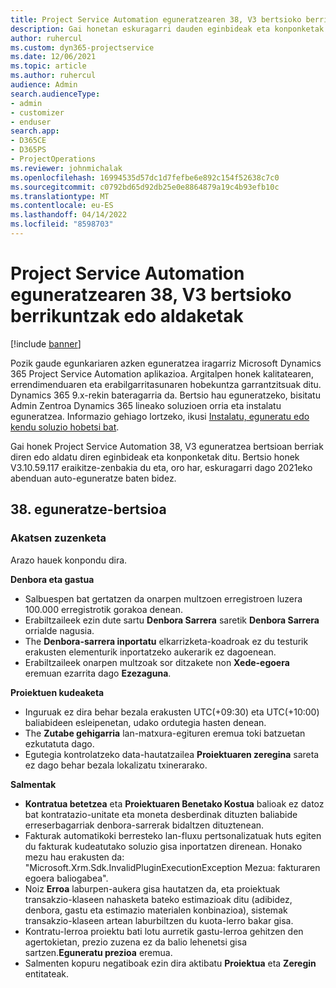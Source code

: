 ```yaml
---
title: Project Service Automation eguneratzearen 38, V3 bertsioko berrikuntzak edo aldaketak
description: Gai honetan eskuragarri dauden eginbideak eta konponketak zerrendatzen dira Microsoft Dynamics 365 Project Service Automation Eguneratu 38. bertsioa, V3.
author: ruhercul
ms.custom: dyn365-projectservice
ms.date: 12/06/2021
ms.topic: article
ms.author: ruhercul
audience: Admin
search.audienceType:
- admin
- customizer
- enduser
search.app:
- D365CE
- D365PS
- ProjectOperations
ms.reviewer: johnmichalak
ms.openlocfilehash: 16994535d57dc1d7fefbe6e892c154f52638c7c0
ms.sourcegitcommit: c0792bd65d92db25e0e8864879a19c4b93efb10c
ms.translationtype: MT
ms.contentlocale: eu-ES
ms.lasthandoff: 04/14/2022
ms.locfileid: "8598703"
---
```

# <a name="whats-new-or-changed-in-project-service-automation-update-release-38-v3"></a>Project Service Automation eguneratzearen 38, V3 bertsioko berrikuntzak edo aldaketak

[!include [banner](../includes/psa-now-project-operations.md)]

Pozik gaude egunkariaren azken eguneratzea iragarriz Microsoft Dynamics 365 Project Service Automation aplikazioa. Argitalpen honek kalitatearen, errendimenduaren eta erabilgarritasunaren hobekuntza garrantzitsuak ditu. Dynamics 365 9.x-rekin bateragarria da. Bertsio hau eguneratzeko, bisitatu Admin Zentroa Dynamics 365 lineako soluzioen orria eta instalatu eguneratzea. Informazio gehiago lortzeko, ikusi [Instalatu, eguneratu edo kendu soluzio hobetsi bat](/power-platform/admin/install-remove-preferred-solution).

Gai honek Project Service Automation 38, V3 eguneratzea bertsioan berriak diren edo aldatu diren eginbideak eta konponketak ditu. Bertsio honek V3.10.59.117 eraikitze-zenbakia du eta, oro har, eskuragarri dago 2021eko abenduan auto-eguneratze baten bidez.

## <a name="update-release-38"></a>38. eguneratze-bertsioa

### <a name="bug-fixes"></a>Akatsen zuzenketa

Arazo hauek konpondu dira.

**Denbora eta gastua**

- Salbuespen bat gertatzen da onarpen multzoen erregistroen luzera 100.000 erregistrotik gorakoa denean.
- Erabiltzaileek ezin dute sartu **Denbora Sarrera** saretik **Denbora Sarrera** orrialde nagusia.
- The **Denbora-sarrera inportatu** elkarrizketa-koadroak ez du testurik erakusten elementurik inportatzeko aukerarik ez dagoenean.
- Erabiltzaileek onarpen multzoak sor ditzakete non **Xede-egoera** eremuan ezarrita dago **Ezezaguna**.

**Proiektuen kudeaketa**

- Inguruak ez dira behar bezala erakusten UTC(+09:30) eta UTC(+10:00) baliabideen esleipenetan, udako ordutegia hasten denean.
- The **Zutabe gehigarria** lan-matxura-egituren eremua toki batzuetan ezkutatuta dago.
- Egutegia kontrolatzeko data-hautatzailea **Proiektuaren zeregina** sareta ez dago behar bezala lokalizatu txinerarako.

**Salmentak**

- **Kontratua betetzea** eta **Proiektuaren Benetako Kostua** balioak ez datoz bat kontratazio-unitate eta moneta desberdinak dituzten baliabide erreserbagarriak denbora-sarrerak bidaltzen dituztenean.
- Fakturak automatikoki berresteko lan-fluxu pertsonalizatuak huts egiten du fakturak kudeatutako soluzio gisa inportatzen direnean. Honako mezu hau erakusten da: "Microsoft.Xrm.Sdk.InvalidPluginExecutionException Mezua: fakturaren egoera baliogabea".
- Noiz **Erroa** laburpen-aukera gisa hautatzen da, eta proiektuak transakzio-klaseen nahasketa bateko estimazioak ditu (adibidez, denbora, gastu eta estimazio materialen konbinazioa), sistemak transakzio-klaseen artean laburbiltzen du kuota-lerro bakar gisa.
- Kontratu-lerroa proiektu bati lotu aurretik gastu-lerroa gehitzen den agertokietan, prezio zuzena ez da balio lehenetsi gisa sartzen.**Eguneratu prezioa** eremua.
- Salmenten kopuru negatiboak ezin dira aktibatu **Proiektua** eta **Zeregin** entitateak.

